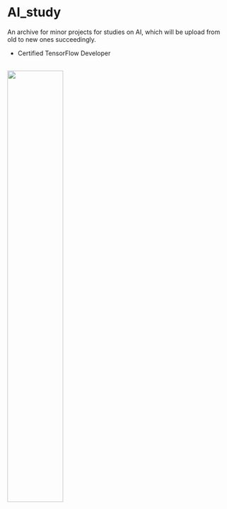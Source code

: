 # AI_study
An archive for minor projects for studies on AI, which will be upload from old to new ones succeedingly.

- Certified TensorFlow Developer
<br>
<img src="https://user-images.githubusercontent.com/68317603/134675563-cc8ff557-4d30-4b09-a855-c24855383a98.png" width="50%">
